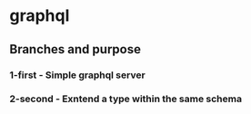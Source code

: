 # graphql

## Branches and purpose

### 1-first - Simple graphql server
### 2-second -  Exntend a type within the same schema
